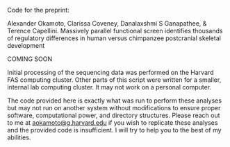 Code for the preprint: 

Alexander Okamoto,  Clarissa Coveney, Danalaxshmi S Ganapathee, & Terence Capellini. Massively parallel functional screen identifies thousands of regulatory differences in human versus chimpanzee postcranial skeletal development

COMING SOON

Initial processing of the sequencing data was performed on the Harvard FAS computing cluster. Other parts of this script were written for a smaller, internal lab computing cluster. It may not work on a personal computer.

The code provided here is exactly what was run to perform these analyses but may not run on another system without modifications to ensure proper software, computational power, and directory structures. Please reach out to me at aokamoto@g.harvard.edu if you wish to replicate these analyses and the provided code is insufficient. I will try to help you to the best of my abilities.
